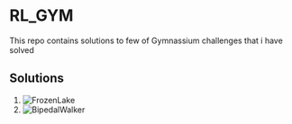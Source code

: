 # RL_GYM

This repo contains solutions to few of Gymnassium challenges that i have solved

## Solutions

1. ![FrozenLake](https://github.com/indiVar0508/rl_gym/tree/main/rl_gym/discrete_actions/froze_lake)
2. ![BipedalWalker](https://github.com/indiVar0508/rl_gym/tree/main/rl_gym/continous_actions/BipedalWalker)
